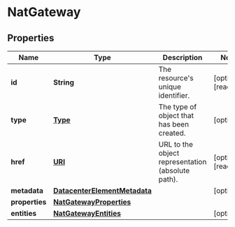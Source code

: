 

# NatGateway

## Properties

| Name | Type | Description | Notes |
| ------------ | ------------- | ------------- | ------------- |
| **id** | **String** | The resource&#39;s unique identifier. |  [optional] [readonly] |
| **type** | [**Type**](Type.md) | The type of object that has been created. |  [optional] |
| **href** | [**URI**](URI.md) | URL to the object representation (absolute path). |  [optional] [readonly] |
| **metadata** | [**DatacenterElementMetadata**](DatacenterElementMetadata.md) |  |  [optional] |
| **properties** | [**NatGatewayProperties**](NatGatewayProperties.md) |  |  |
| **entities** | [**NatGatewayEntities**](NatGatewayEntities.md) |  |  [optional] |



